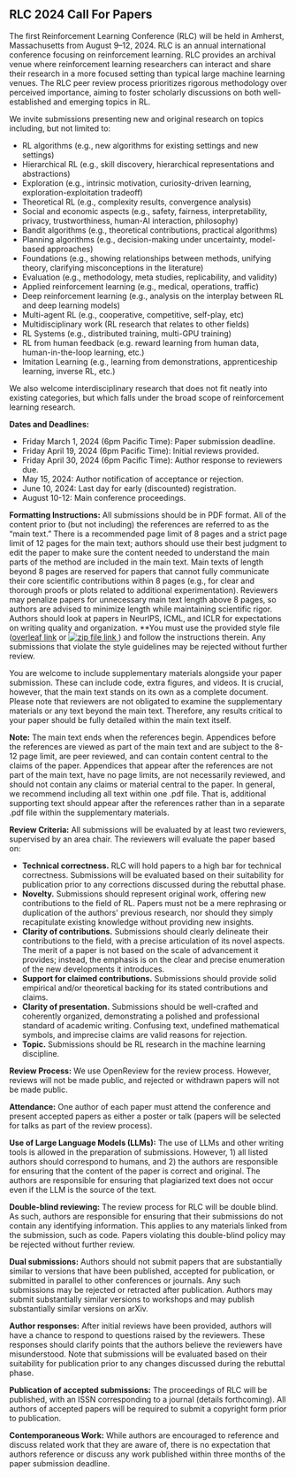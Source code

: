 ## RLC 2024 Call For Papers

The first Reinforcement Learning Conference (RLC) will be held in Amherst, Massachusetts from August 9–12, 2024. RLC is an annual international conference focusing on reinforcement learning. RLC provides an archival venue where reinforcement learning researchers can interact and share their research in a more focused setting than typical large machine learning venues. The RLC peer review process prioritizes rigorous methodology over perceived importance, aiming to foster scholarly discussions on both well-established and emerging topics in RL.

We invite submissions presenting new and original research on topics including, but not limited to:

* RL algorithms (e.g., new algorithms for existing settings and new settings)
* Hierarchical RL (e.g., skill discovery, hierarchical representations and abstractions)
* Exploration (e.g., intrinsic motivation, curiosity\-driven learning, exploration\-exploitation tradeoff)
* Theoretical RL (e.g., complexity results, convergence analysis)
* Social and economic aspects  (e.g., safety, fairness, interpretability, privacy, trustworthiness, human\-AI interaction, philosophy)
* Bandit algorithms (e.g., theoretical contributions, practical algorithms)
* Planning algorithms (e.g., decision\-making under uncertainty, model\-based approaches) 
* Foundations (e.g., showing relationships between methods, unifying theory, clarifying misconceptions in the literature)
* Evaluation (e.g., methodology, meta studies, replicability, and validity)
* Applied reinforcement learning (e.g., medical, operations, traffic)
* Deep reinforcement learning (e.g., analysis on the interplay between RL and deep learning models)
* Multi\-agent RL (e.g., cooperative, competitive, self\-play, etc)
* Multidisciplinary work (RL research that relates to other fields)
* RL Systems (e.g., distributed training, multi\-GPU training)
* RL from human feedback (e.g. reward learning from human data, human-in-the-loop learning, etc.)
* Imitation Learning (e.g., learning from demonstrations, apprenticeship learning, inverse RL, etc.)

We also welcome interdisciplinary research that does not fit neatly into existing categories, but which falls under the broad scope of reinforcement learning research.

**Dates and Deadlines:**

* Friday March 1, 2024 (6pm Pacific Time): Paper submission deadline.
* Friday April 19, 2024 (6pm Pacific Time): Initial reviews provided.
* Friday April 30, 2024 (6pm Pacific Time): Author response to reviewers due.
* May 15, 2024: Author notification of acceptance or rejection.
* June 10, 2024: Last day for early (discounted) registration.
* August 10-12: Main conference proceedings.

**Formatting Instructions:** All submissions should be in PDF format. All of the content prior to (but not including) the references are referred to as the “main text.” There is a recommended page limit of 8 pages and a strict page limit of 12 pages for the main text; authors should use their best judgment to edit the paper to make sure the content needed to understand the main parts of the method are included in the main text. Main texts of length beyond 8 pages are reserved for papers that cannot fully communicate their core scientific contributions within 8 pages (e.g., for clear and thorough proofs or plots related to additional experimentation). Reviewers may penalize papers for unnecessary main text length above 8 pages, so authors are advised to minimize length while maintaining scientific rigor. Authors should look at papers in NeurIPS, ICML, and ICLR for expectations on writing quality and organization.  **You must use the provided style file ([overleaf link](https://www.overleaf.com/read/xcnztsmtbnxy#62703f) or <a href="static/rlc_2024_submission_template.zip">
  <img src="static/rlc_2024_submission_template.zip" alt="zip file link" style="vertical-align: top;">
</a>) and follow the instructions therein. Any submissions that violate the style guidelines may be rejected without further review.

You are welcome to include supplementary materials alongside your paper submission. These can include code, extra figures, and videos. It is crucial, however, that the main text stands on its own as a complete document. Please note that reviewers are not obligated to examine the supplementary materials or any text beyond the main text. Therefore, any results critical to your paper should be fully detailed within the main text itself.

**Note:** The main text ends when the references begin. Appendices before the references are viewed as part of the main text and are subject to the 8-12 page limit, are peer reviewed, and can contain content central to the claims of the paper. Appendices that appear after the references are not part of the main text, have no page limits, are not necessarily reviewed, and should not contain any claims or material central to the paper. In general, we recommend including all text within one .pdf file. That is, additional supporting text should appear after the references rather than in a separate .pdf file within the supplementary materials.

**Review Criteria:** All submissions will be evaluated by at least two reviewers, supervised by an area chair. The reviewers will evaluate the paper based on:

* **Technical correctness.** RLC will hold papers to a high bar for technical correctness. Submissions will be evaluated based on their suitability for publication prior to any corrections discussed during the rebuttal phase.
* **Novelty.** Submissions should represent original work, offering new contributions to the field of RL. Papers must not be a mere rephrasing or duplication of the authors' previous research, nor should they simply recapitulate existing knowledge without providing new insights.
* **Clarity of contributions.** Submissions should clearly delineate their contributions to the field, with a precise articulation of its novel aspects. The merit of a paper is not based on the scale of advancement it provides; instead, the emphasis is on the clear and precise enumeration of the new developments it introduces.
* **Support for claimed contributions.** Submissions should provide solid empirical and/or theoretical backing for its stated contributions and claims.
* **Clarity of presentation.** Submissions should be well-crafted and coherently organized, demonstrating a polished and professional standard of academic writing. Confusing text, undefined mathematical symbols, and imprecise claims are valid reasons for rejection.
* **Topic.** Submissions should be RL research in the machine learning discipline.

**Review Process:** We use OpenReview for the review process. However, reviews will not be made public, and rejected or withdrawn papers will not be made public. 

**Attendance:** One author of each paper must attend the conference and present accepted papers as either a poster or talk (papers will be selected for talks as part of the review process).

**Use of Large Language Models (LLMs):** The use of LLMs and other writing tools is allowed in the preparation of submissions. However, 1) all listed authors should correspond to humans, and 2) the authors are responsible for ensuring that the content of the paper is correct and original. The authors are responsible for ensuring that plagiarized text does not occur even if the LLM is the source of the text.

**Double-blind reviewing:** The review process for RLC will be double blind. As such, authors are responsible for ensuring that their submissions do not contain any identifying information. This applies to any materials linked from the submission, such as code. Papers violating this double-blind policy may be rejected without further review.


**Dual submissions:** Authors should not submit papers that are substantially similar to versions that have been published, accepted for publication, or submitted in parallel to other conferences or journals. Any such submissions may be rejected or retracted after publication. Authors may submit substantially similar versions to workshops and may publish substantially similar versions on arXiv.

**Author responses:** After initial reviews have been provided, authors will have a chance to respond to questions raised by the reviewers. These responses should clarify points that the authors believe the reviewers have misunderstood. Note that submissions will be evaluated based on their suitability for publication prior to any changes discussed during the rebuttal phase. 

**Publication of accepted submissions:** The proceedings of RLC will be published, with an ISSN corresponding to a journal (details forthcoming). All authors of accepted papers will be required to submit a copyright form prior to publication.

**Contemporaneous Work:** While authors are encouraged to reference and discuss related work that they are aware of, there is no expectation that authors reference or discuss any work published within three months of the paper submission deadline.